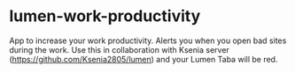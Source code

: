 # lumen-work-productivity
App to increase your work productivity. Alerts you when you open bad sites during the work. Use this in collaboration with Ksenia server (https://github.com/Ksenia2805/lumen) and your Lumen Taba will be red.
